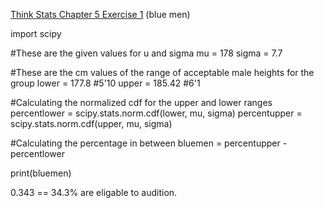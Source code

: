 [Think Stats Chapter 5 Exercise 1](http://greenteapress.com/thinkstats2/html/thinkstats2006.html#toc50) (blue men)

import scipy

#These are the given values for u and sigma
mu = 178
sigma = 7.7

#These are the cm values of the range of acceptable male heights for the group
lower = 177.8 #5'10
upper = 185.42 #6'1

#Calculating the normalized cdf for the upper and lower ranges
percentlower = scipy.stats.norm.cdf(lower, mu, sigma)
percentupper = scipy.stats.norm.cdf(upper, mu, sigma)

#Calculating the percentage in between
bluemen = percentupper - percentlower

print(bluemen)

0.343 == 34.3% are eligable to audition.
